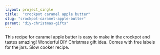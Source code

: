 ```yaml
---
layout: project_single
title:  "crockpot caramel apple butter"
slug: "crockpot-caramel-apple-butter"
parent: "diy-christmas-gifts"
---
```

This recipe for caramel apple butter is easy to make in the crockpot and tastes amazing! Wonderful DIY Christmas gift idea. Comes with free labels for the jars. Slow cooker recipe.